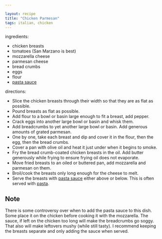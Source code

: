 ```yaml
---

layout: recipe
title: "Chicken Parmesan"
tags: italian, chicken
---
```


ingredients:
- chicken breasts
- tomatoes (San Marzano is best)
- mozzarella cheese
- parmesan cheese
- bread crumbs
- eggs
- flour
- [pasta sauce](/recipes/pasta-sauce)

directions:
- Slice the chicken breasts through their width so that they are as flat as possible.
- Pound breasts as flat as possible.
- Add flour to a bowl or basin large enough to fit a breast, add pepper.
- Crack eggs into another large bowl or basin and whisk them.
- Add breadcrumbs to yet another large bowl or basin. Add generous amounts of grated parmesan.
- One by one, take each breast and dip and cover it in the flour, then the egg, then the bread crumbs.
- Cover a pan with olive oil and heat it just under when it begins to smoke.
- Fry the bread crumb-coated chicken breasts in the oil. Add butter generously while frying to ensure frying oil does not evaporate.
- Move fried breasts to an oiled or buttered pan, add mozzarella and parmesan on them.
- Broil/cook the breasts only long enough for the cheese to melt.
- Serve the breasts with [pasta sauce](/recipes/pasta-sauce) either above or below. This is often served with [pasta](/recipes/pasta).

## Note

There is some controversy over when to add the pasta sauce to this dish. Some place it on the chicken before cooking it with the mozzarella. The sauce, if left on the chicken too long will make the breadcrumbs go soggy. That also will make leftovers mushy (while still tasty). I recommend keeping the breasts separate and only adding the sauce when served.
